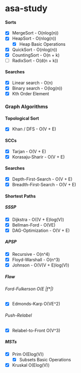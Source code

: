 # asa-study
#### Sorts
- [x] MergeSort - O(nlog(n))
- [x] HeapSort - O(nlog(n))
    - [x] Heap Basic Operations
- [x] QuickSort - O(nlog(n))
- [x] CountingSort - O(n + k)
- [ ] RadixSort - O(d(n + k))
#### Searches
- [x] Linear search - O(n)
- [x] Binary search - O(log(n))
- [x] Kth Order Element

### Graph Algorithms
#### Topological Sort
- [x] Khan / DFS - O(V + E) 
#### SCCs
- [x] Tarjan - O(V + E)
- [x] Korasaju-Sharir - O(V + E)
#### Searches
- [x] Depth-First-Search - O(V + E)
- [x] Breadth-First-Search - O(V + E)
#### Shortest Paths
##### SSSP
- [x] Dijkstra - O((V + E)log(V))
- [x] Bellman-Ford - O(VE)
- [x] DAG-Optimization - O(V + E)
##### APSP
- [x] Recursive - O(n^4)
- [x] Floyd-Warshall - O(n^3)
- [x] Johnson - O(V(V + E)log(V))
##### Flow 
###### Ford-Fulkerson O(E |f*|)
- [x] Edmonds-Karp O(VE^2)
###### Push-Relabel
- [x] Relabel-to-Front O(V^3)
##### MSTs
- [x] Prim O(Elog(V))
    - [x] Subsets Basic Operations
- [x] Kruskal O(Elog(V))